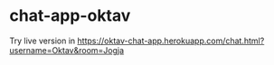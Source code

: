 # chat-app-oktav

Try live version in https://oktav-chat-app.herokuapp.com/chat.html?username=Oktav&room=Jogja
